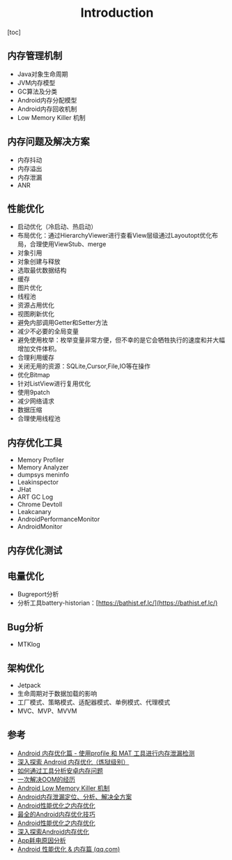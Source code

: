 <h1 align="center">Introduction</h1>

[toc]

## 内存管理机制

* Java对象生命周期
* JVM内存模型
* GC算法及分类
* Android内存分配模型
* Android内存回收机制
* Low Memory Killer 机制

## 内存问题及解决方案

* 内存抖动
* 内存溢出
* 内存泄漏
* ANR

## 性能优化

* 启动优化（冷启动、热启动）
* 布局优化：通过HierarchyViewer进行查看View层级通过Layoutopt优化布局，合理使用ViewStub、merge
* 对象引用
* 对象创建与释放
* 选取最优数据结构
* 缓存
* 图片优化
* 线程池
* 资源占用优化
* 视图刷新优化
* 避免内部调用Getter和Setter方法
* 减少不必要的全局变量
* 避免使用枚举：枚举变量非常方便，但不幸的是它会牺牲执行的速度和并大幅增加文件体积。
* 合理利用缓存
* 关闭无用的资源：SQLite,Cursor,File,IO等在操作
* 优化Bitmap
* 针对ListView进行复用优化
* 使用9patch
* 减少网络请求
* 数据压缩
* 合理使用线程池

## 内存优化工具

* Memory Profiler
* Memory Analyzer
* dumpsys meninfo
* Leakinspector
* JHat
* ART GC Log
* Chrome Devtoll
* Leakcanary
* AndroidPerformanceMonitor
* AndroidMonitor

## 内存优化测试





## 电量优化

* Bugreport分析
* 分析工具battery-historian：[https://bathist.ef.lc/](https://bathist.ef.lc/)

## Bug分析

* MTKlog

## 架构优化

* Jetpack
* 生命周期对于数据加载的影响
* 工厂模式、策略模式、适配器模式、单例模式、代理模式
* MVC、MVP、MVVM

## 参考

* [Android 内存优化篇 - 使用profile 和 MAT 工具进行内存泄漏检测](https://segmentfault.com/a/1190000021905641)
* [深入探索 Android 内存优化（炼狱级别）](https://segmentfault.com/a/1190000022114644)
* [如何通过工具分析安卓内存问题](https://segmentfault.com/a/1190000004915111)
* [一次解决OOM的经历](https://segmentfault.com/a/1190000005180612)
* [Android Low Memory Killer 机制](https://segmentfault.com/a/1190000019074771)
* [Android内存泄漏定位、分析、解决全方案](https://segmentfault.com/a/1190000018118285)
* [Android性能优化之内存优化](https://juejin.im/post/6844904096541966350)
* [最全的Android内存优化技巧](https://www.jianshu.com/p/51e28a2c609c)
* [Android性能优化之内存优化]([https://jsonchao.github.io/2019/08/18/Android%E6%80%A7%E8%83%BD%E4%BC%98%E5%8C%96%E4%B9%8B%E5%86%85%E5%AD%98%E4%BC%98%E5%8C%96/](https://jsonchao.github.io/2019/08/18/Android性能优化之内存优化/))
* [深入探索Android内存优化]([https://jsonchao.github.io/2019/12/29/%E6%B7%B1%E5%85%A5%E6%8E%A2%E7%B4%A2Android%E5%86%85%E5%AD%98%E4%BC%98%E5%8C%96/](https://jsonchao.github.io/2019/12/29/深入探索Android内存优化/))
* [App耗电原因分析](https://yq.aliyun.com/articles/707919)
* [Android 性能优化 & 内存篇 (qq.com)](https://mp.weixin.qq.com/s/fTDp-D6WeQU5lhwEwP3VMg)

